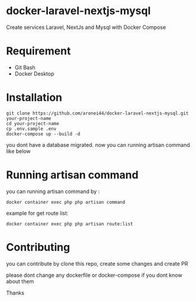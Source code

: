 # docker-laravel-nextjs-mysql
Create services Laravel, NextJs and Mysql with Docker Compose

# Requirement

- Git Bash
- Docker Desktop

# Installation

```
git clone https://github.com/aronei44/docker-laravel-nextjs-mysql.git your-project-name
cd your-project-name
cp .env.sample .env
docker-compose up --build -d
```

you dont have a database migrated. now you can running artisan command like below

# Running artisan command

you can running artisan command by :

```
docker container exec php php artisan command
```

example for get route list:

```
docker container exec php php artisan route:list
```

# Contributing

you can contribute by clone this repo, create some changes and create PR

please dont change any dockerfile or docker-compose if you dont know about them

Thanks
